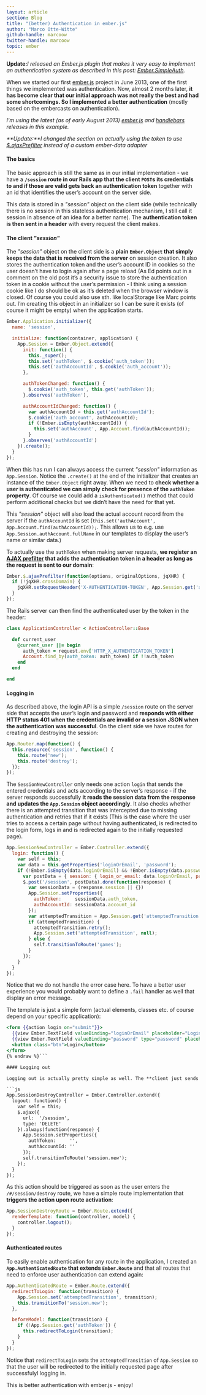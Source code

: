 ```yaml
---
layout: article
section: Blog
title: "(better) Authentication in ember.js"
author: "Marco Otte-Witte"
github-handle: marcoow
twitter-handle: marcoow
topic: ember
---
```


**Update:**_I released an Ember.js plugin that makes it very easy to implement an authentication system as described in this post: [Ember.SimpleAuth](http://simplabs.com/blog/2013/06/15/authentication-in-emberjs.html)._

When we started our first [ember.js](http://emberjs.com) project in June 2013, one of the first things we implemented was authentication. Now, almost 2 months later, **it has become clear that our initial approach was not really the best and had some shortcomings. So I implemented a better authentication** (mostly based on the embercasts on authentication).

<!--break-->

_I’m using the latest (as of early August 2013) [ember.js](http://emberjs.com) and [handlebars](http://handlebarsjs.com) releases in this example._

_**Update:**I changed the section on actually using the token to use [$.ajaxPrefilter](http://api.jquery.com/jQuery.ajaxPrefilter/) instead of a custom ember-data adapter_

#### The basics

The basic approach is still the same as in our initial implementation - we have a **`/session` route in our Rails app that the client `POST`s its credentials to and if those are valid gets back an authentication token** together with an id that identifies the user’s account on the server side.

This data is stored in a _"session"_ object on the client side (while technically there is no session in this stateless authentication mechanism, I still call it session in absence of an idea for a better name). The **authentication token is then sent in a header** with every request the client makes.

#### The client _"session"_

The _"session"_ object on the client side is a **plain `Ember.Object` that simply keeps the data that is received from the server** on session creation. It also stores the authentication token and the user’s account ID in cookies so the user doesn’t have to login again after a page reload (As Ed points out in a comment on the old post it’s a security issue to store the authentication token in a cookie without the user’s permission - I think using a session cookie like I do should be ok as it’s deleted when the browser window is closed. Of course you could also use sth. like localStorage like Marc points out. I’m creating this object in an initializer so I can be sure it exists (of course it might be empty) when the application starts.

```js
Ember.Application.initializer({
  name: 'session',

  initialize: function(container, application) {
    App.Session = Ember.Object.extend({
      init: function() {
        this._super();
        this.set('authToken', $.cookie('auth_token'));
        this.set('authAccountId', $.cookie('auth_account'));
      },

      authTokenChanged: function() {
        $.cookie('auth_token', this.get('authToken'));
      }.observes('authToken'),

      authAccountIdChanged: function() {
        var authAccountId = this.get('authAccountId');
        $.cookie('auth_account', authAccountId);
        if (!Ember.isEmpty(authAccountId)) {
          this.set('authAccount', App.Account.find(authAccountId));
        }
      }.observes('authAccountId')
    }).create();
  }
});
```

When this has run I can always access the current _"session"_ information as `App.Session`. Notice the `.create()` at the end of the initializer that creates an instance of the `Ember.Object` right away. When we need to **check whether a user is authenticated we can simply check for presence of the `authToken` property**. Of course we could add a `isAuthenticated()` method that could perform additional checks but we didn’t have the need for that yet.

This _"session"_ object will also load the actual account record from the server if the `authAccountId` is set (`this.set('authAccount', App.Account.find(authAccountId));`. This allows us to e.g. use `App.Session.authAccount.fullName` in our templates to display the user’s name or similar data.)

To actually use the `authToken` when making server requests, **we register an [AJAX prefilter](http://api.jquery.com/jQuery.ajaxPrefilter/) that adds the authentication token in a header as long as the request is sent to our domain**:

```js
Ember.$.ajaxPrefilter(function(options, originalOptions, jqXHR) {
  if (!jqXHR.crossDomain) {
    jqXHR.setRequestHeader('X-AUTHENTICATION-TOKEN', App.Session.get('authToken'));
  }
});
```

The Rails server can then find the authenticated user by the token in the header:

```rb
class ApplicationController < ActionController::Base

  def current_user
    @current_user ||= begin
      auth_token = request.env['HTTP_X_AUTHENTICATION_TOKEN']
      Account.find_by(auth_token: auth_token) if !!auth_token
    end
  end

end
```

#### Logging in

As described above, the login API is a simple `/session` route on the server side that accepts the user’s login and password and **responds with either HTTP status 401 when the credentials are invalid or a session JSON when the authentication was successful**. On the client side we have routes for creating and destroying the session:

```js
App.Router.map(function() {
  this.resource('session', function() {
    this.route('new');
    this.route('destroy');
  });
});
```

The `SessionNewController` only needs one action `login` that sends the entered credentials and acts according to the server’s response - if the server responds successfully **it reads the session data from the response and updates the `App.Session` object accordingly**. It also checks whether there is an attempted transition that was intercepted due to missing authentication and retries that if it exists (This is the case where the user tries to access a certain page without having authenticated, is redirected to the login form, logs in and is redirected again to the initially requested page).

```js
App.SessionNewController = Ember.Controller.extend({
  login: function() {
    var self = this;
    var data = this.getProperties('loginOrEmail', 'password');
    if (!Ember.isEmpty(data.loginOrEmail) && !Ember.isEmpty(data.password)) {
      var postData = { session: { login_or_email: data.loginOrEmail, password: data.password } };
      $.post('/session', postData).done(function(response) {
        var sessionData = (response.session || {})
        App.Session.setProperties({
          authToken:     sessionData.auth_token,
          authAccountId: sessionData.account_id
        });
        var attemptedTransition = App.Session.get('attemptedTransition');
        if (attemptedTransition) {
          attemptedTransition.retry();
          App.Session.set('attemptedTransition', null);
        } else {
          self.transitionToRoute('games');
        }
      });
    }
  }
});
```

Notice that we do not handle the error case here. To have a better user experience you would probably want to define a `.fail` handler as well that display an error message.

The template is just a simple form (actual elements, classes etc. of course depend on your specific application):

```hbs {% raw  %}
<form {{action login on="submit"}}>
  {{view Ember.TextField valueBinding="loginOrEmail" placeholder="Login or Email"}}
  {{view Ember.TextField valueBinding="password" type="password" placeholder="Password"}}
  <button class="btn">Login</button>
</form>
{% endraw %}```

#### Logging out

Logging out is actually pretty simple as well. The **client just sends a `DELETE` to the same `/session` route** that makes the server reset the authentication token in the database so that the token on the client side is invalidated. The client also deletes the saved session information in `App.Session` so there’s no stale data.

```js
App.SessionDestroyController = Ember.Controller.extend({
  logout: function() {
    var self = this;
    $.ajax({
      url:  '/session',
      type: 'DELETE'
    }).always(function(response) {
      App.Session.setProperties({
        authToken:     '',
        authAccountId: ''
      });
      self.transitionToRoute('session.new');
    });
  }
});
```

As this action should be triggered as soon as the user enters the `/#/session/destroy` route, we have a simple route implementation that **triggers the action upon route activation**:

```js
App.SessionDestroyRoute = Ember.Route.extend({
  renderTemplate: function(controller, model) {
    controller.logout();
  }
});
```

#### Authenticated routes

To easily enable authentication for any route in the application, I created an **`App.AuthenticatedRoute` that extends `Ember.Route`** and that all routes that need to enforce user authentication can extend again:

```js
App.AuthenticatedRoute = Ember.Route.extend({
  redirectToLogin: function(transition) {
    App.Session.set('attemptedTransition', transition);
    this.transitionTo('session.new');
  },

  beforeModel: function(transition) {
    if (!App.Session.get('authToken')) {
      this.redirectToLogin(transition);
    }
  }
});
```

Notice that `redirectToLogin` sets the `attemptedTransition` of `App.Session` so that the user will be redirected to the initially requested page after successfulyl logging in.

This is better authentication with ember.js - enjoy!
